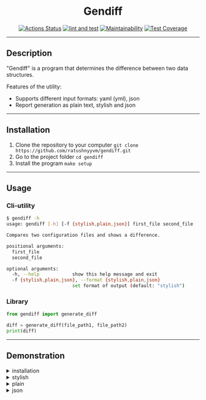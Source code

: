 <div align="center">

# Gendiff

[![Actions Status](https://github.com/ratushnyyvm/python-project-lvl2/workflows/hexlet-check/badge.svg)](https://github.com/ratushnyyvm/python-project-lvl2/actions)
[![lint and test](https://github.com/ratushnyyvm/python-project-lvl2/actions/workflows/gendiff-CI.yml/badge.svg)](https://github.com/ratushnyyvm/python-project-lvl2/actions/workflows/gendiff-CI.yml)
[![Maintainability](https://api.codeclimate.com/v1/badges/80bb23f69bdce8f4bb02/maintainability)](https://codeclimate.com/github/ratushnyyvm/python-project-lvl2/maintainability)
[![Test Coverage](https://api.codeclimate.com/v1/badges/80bb23f69bdce8f4bb02/test_coverage)](https://codeclimate.com/github/ratushnyyvm/python-project-lvl2/test_coverage)

</div>

---

## Description

"Gendiff" is a program that determines the difference between two data structures.  

Features of the utility:

* Supports different input formats: yaml (yml), json
* Report generation as plain text, stylish and json

---

## Installation

1. Clone the repository to your computer `git clone https://github.com/ratushnyyvm/gendiff.git`
2. Go to the project folder `cd gendiff`
3. Install the program `make setup`

---

## Usage

### Cli-utility

``` bash
$ gendiff -h
usage: gendiff [-h] [-f {stylish,plain,json}] first_file second_file

Compares two configuration files and shows a difference.

positional arguments:
  first_file
  second_file

optional arguments:
  -h, --help            show this help message and exit
  -f {stylish,plain,json}, --format {stylish,plain,json}
                        set format of output (default: "stylish")
```

### Library

``` python
from gendiff import generate_diff

diff = generate_diff(file_path1, file_path2)
print(diff)
```

---

## Demonstration

<details>
  <summary>installation</summary>
    
  [![asciicast](https://asciinema.org/a/xHt6q1X0X2URwYCatpP1HIrrk.svg)](https://asciinema.org/a/xHt6q1X0X2URwYCatpP1HIrrk)
</details>

<details>
  <summary>stylish</summary>
    
  `gendiff path/to/file1 path/to/file2`  
  `gendiff path/to/file1 path/to/file2 -f stylish`  
  `gendiff path/to/file1 path/to/file2 --format stylish`  
  
  [![asciicast](https://asciinema.org/a/B6rfKW2tijgqN6OtvI5mhQXic.svg)](https://asciinema.org/a/B6rfKW2tijgqN6OtvI5mhQXic)
</details>

<details>
  <summary>plain</summary>
    
  `gendiff path/to/file1 path/to/file2 -f plain`  
  `gendiff path/to/file1 path/to/file2 --format plain`  
  
  [![asciicast](https://asciinema.org/a/MqsaUpAxjLWFlVutmqVsCwOLH.svg)](https://asciinema.org/a/MqsaUpAxjLWFlVutmqVsCwOLH)
</details>

<details>
  <summary>json</summary>
    
  `gendiff path/to/file1 path/to/file2 -f json`  
  `gendiff path/to/file1 path/to/file2 --format json`  
  
  [![asciicast](https://asciinema.org/a/aReCTWQHTiz3uFREkIgiaBmHf.svg)](https://asciinema.org/a/aReCTWQHTiz3uFREkIgiaBmHf)
</details>
